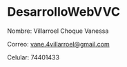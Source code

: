 # DesarrolloWebVVC

Nombre: Villarroel Choque Vanessa

Correo: vane.4villarroel@gmail.com

Celular: 74401433
